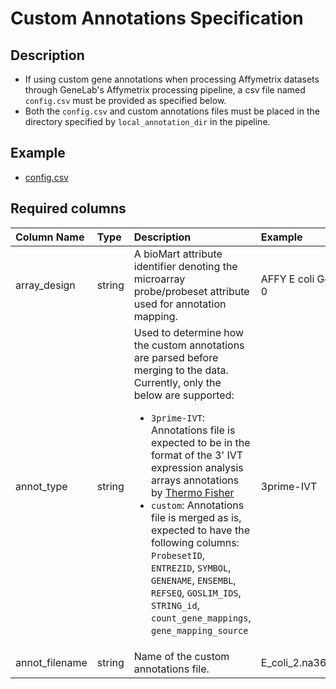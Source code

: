 # Custom Annotations Specification

## Description

* If using custom gene annotations when processing Affymetrix datasets through GeneLab's Affymetrix processing pipeline, a csv file named `config.csv` must be provided as specified below.
* Both the `config.csv` and custom annotations files must be placed in the directory specified by `local_annotation_dir` in the pipeline.


## Example

- [config.csv](config.csv)


## Required columns

| Column Name | Type | Description | Example |
|:------------|:-----|:------------|:--------|
| array_design | string | A bioMart attribute identifier denoting the microarray probe/probeset attribute used for annotation mapping. | AFFY E coli Genome 2 0 |
| annot_type | string | Used to determine how the custom annotations are parsed before merging to the data. Currently, only the below are supported: <ul><li>`3prime-IVT`: Annotations file is expected to be in the format of the 3' IVT expression analysis arrays annotations by [Thermo Fisher](https://www.thermofisher.com/us/en/home/life-science/microarray-analysis/microarray-data-analysis/genechip-array-annotation-files.html)</li><li>`custom`: Annotations file is merged as is, expected to have the following columns: `ProbesetID`, `ENTREZID`, `SYMBOL`, `GENENAME`, `ENSEMBL`, `REFSEQ`, `GOSLIM_IDS`, `STRING_id`, `count_gene_mappings`, `gene_mapping_source`</li></ul> | 3prime-IVT |
| annot_filename | string | Name of the custom annotations file. | E_coli_2.na36.annot.csv |
